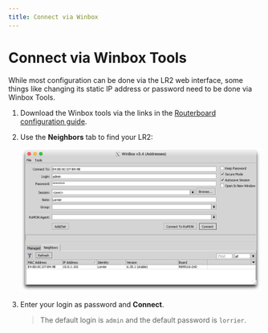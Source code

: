 ```yaml
---
title: Connect via Winbox
---
```


# Connect via Winbox Tools
While most configuration can be done via the LR2 web interface, some things like changing its static IP address or password need to be done via Winbox Tools.

1.  Download the Winbox tools via the links in the [Routerboard configuration guide](https://github.com/lorriercom/lorrier-lr2/blob/master/routeros/routerboard_configuration.md#routerboard-configuration).
2.  Use the **Neighbors** tab to find your LR2:

    ![Neighbors](neighbors.png)
    
3.  Enter your login as password and **Connect**.

    > The default login is `admin` and the default password is `lorrier`.
